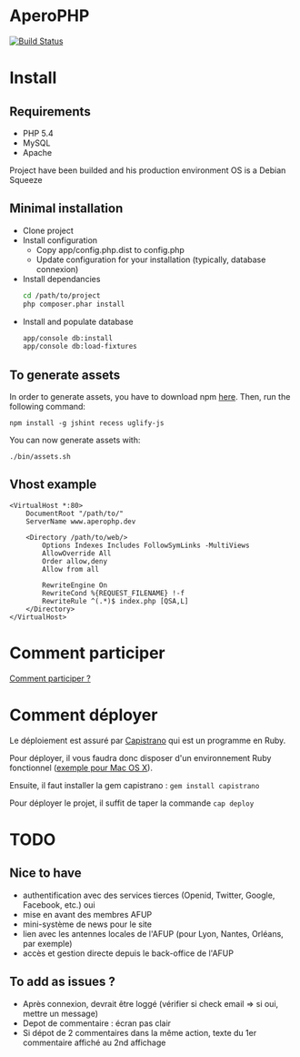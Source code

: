 AperoPHP
========

[![Build Status](https://secure.travis-ci.org/afup/aperophp.png?branch=master)](http://travis-ci.org/afup/aperophp)

Install
=======

Requirements
------------

* PHP 5.4
* MySQL
* Apache

Project have been builded and his production environment OS is a Debian Squeeze

Minimal installation
--------------------

* Clone project
* Install configuration
  * Copy app/config.php.dist to config.php
  * Update configuration for your installation (typically, database connexion)
* Install dependancies
    ```bash
    cd /path/to/project
    php composer.phar install
    ```
* Install and populate database
    ```bash
    app/console db:install
    app/console db:load-fixtures
    ```

To generate assets
------------------

In order to generate assets, you have to download npm [here](http://npmjs.org/ "npm official website").
Then, run the following command:

    npm install -g jshint recess uglify-js

You can now generate assets with:

    ./bin/assets.sh

Vhost example
-------------

    <VirtualHost *:80>
        DocumentRoot "/path/to/"
        ServerName www.aperophp.dev

        <Directory /path/to/web/>
            Options Indexes Includes FollowSymLinks -MultiViews
            AllowOverride All
            Order allow,deny
            Allow from all
 
            RewriteEngine On
            RewriteCond %{REQUEST_FILENAME} !-f
            RewriteRule ^(.*)$ index.php [QSA,L]    
        </Directory>
    </VirtualHost>

Comment participer
==================

[Comment participer ?](https://github.com/afup/aperophp/wiki/Comment-contribuer)

Comment déployer
================

Le déploiement est assuré par [Capistrano](https://github.com/capistrano/capistrano) qui est un programme en Ruby.

Pour déployer, il vous faudra donc disposer d'un environnement Ruby fonctionnel ([exemple pour Mac OS X](http://pym.me/posts/installer-et-configurer-un-environnement-de-developpement-ruby-sur-mac-os-x/)).

Ensuite, il faut installer la gem capistrano : `gem install capistrano`

Pour déployer le projet, il suffit de taper la commande `cap deploy`

TODO
====

Nice to have
------------

* authentification avec des services tierces (Openid, Twitter, Google, Facebook, etc.) oui 
* mise en avant des membres AFUP
* mini-système de news pour le site
* lien avec les antennes locales de l'AFUP (pour Lyon, Nantes, Orléans, par exemple)
* accès et gestion directe depuis le back-office de l'AFUP

To add as issues ?
------------------

* Après connexion, devrait être loggé (vérifier si check email => si oui, mettre un message)
* Depot de commentaire : écran pas clair
* Si dépot de 2 commentaires dans la même action, texte du 1er commentaire affiché au 2nd affichage
